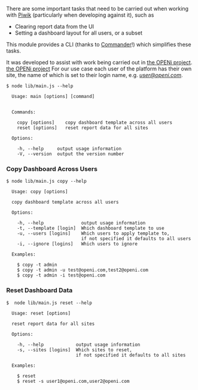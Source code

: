There are some important tasks that need to be carried out when working with [Piwik](http://piwik.org/) (particularly when developing against it), such as

* Clearing report data from the UI
* Setting a dashboard layout for all users, or a subset

This module provides a CLI (thanks to [Commander](https://www.npmjs.com/package/commander)!) which simplifies these tasks.

It was developed to assist with work being carried out in [the OPENi project](http://www.openi-ict.eu/). <a href="http://www.openi-ict.eu/" target="_blank">the OPENi project</a>
For our use case each user of the platform has their own site, the name of which is set to their login name, e.g. *user@openi.com*.

````
$ node lib/main.js --help

  Usage: main [options] [command]


  Commands:

    copy [options]    copy dashboard template across all users
    reset [options]   reset report data for all sites

  Options:

    -h, --help     output usage information
    -V, --version  output the version number
````

### Copy Dashboard Across Users

````
$ node lib/main.js copy --help

  Usage: copy [options]

  copy dashboard template across all users

  Options:

    -h, --help              output usage information
    -t, --template [login]  Which dashboard template to use
    -u, --users [logins]    Which users to apply template to,
                            if not specified it defaults to all users
    -i, --ignore [logins]   Which users to ignore

  Examples:

    $ copy -t admin
    $ copy -t admin -u test@openi.com,test2@openi.com
    $ copy -t admin -i test@openi.com
````

### Reset Dashboard Data

````
$  node lib/main.js reset --help

  Usage: reset [options]

  reset report data for all sites

  Options:

    -h, --help            output usage information
    -s, --sites [logins]  Which sites to reset,
                          if not specified it defaults to all sites

  Examples:

    $ reset
    $ reset -s user1@openi.com,user2@openi.com
````